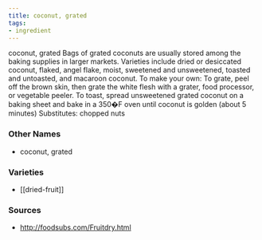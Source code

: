 ```yaml
---
title: coconut, grated
tags:
- ingredient
---
```

coconut, grated Bags of grated coconuts are usually stored among the baking supplies in larger markets. Varieties include dried or desiccated coconut, flaked, angel flake, moist, sweetened and unsweetened, toasted and untoasted, and macaroon coconut. To make your own: To grate, peel off the brown skin, then grate the white flesh with a grater, food processor, or vegetable peeler. To toast, spread unsweetened grated coconut on a baking sheet and bake in a 350�F oven until coconut is golden (about 5 minutes) Substitutes: chopped nuts

### Other Names

* coconut, grated

### Varieties

* [[dried-fruit]]

### Sources
* http://foodsubs.com/Fruitdry.html
